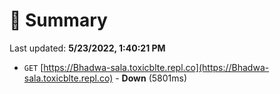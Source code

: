 # 📖 Summary
Last updated: **5/23/2022, 1:40:21 PM**

- `GET` [https://Bhadwa-sala.toxicblte.repl.co](https://Bhadwa-sala.toxicblte.repl.co) - **Down** (5801ms)
